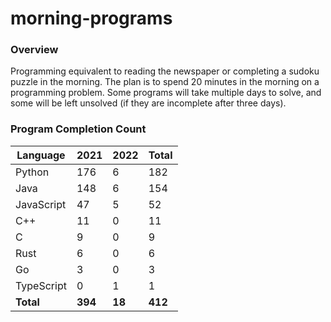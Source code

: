 # morning-programs

### Overview

Programming equivalent to reading the newspaper or completing a sudoku puzzle in the morning.  The plan is to spend 20 
minutes in the morning on a programming problem.  Some programs will take multiple days to solve, and some will be left 
unsolved (if they are incomplete after three days).

### Program Completion Count

| Language     | 2021    | 2022    | Total   |
|--------------|---------|---------|---------|
| Python       | 176     | 6       | 182     |
| Java         | 148     | 6       | 154     |
| JavaScript   | 47      | 5       | 52      |
| C++          | 11      | 0       | 11      |
| C            | 9       | 0       | 9       |
| Rust         | 6       | 0       | 6       |
| Go           | 3       | 0       | 3       |
| TypeScript   | 0       | 1       | 1       |
| **Total**    | **394** | **18**  | **412** |
